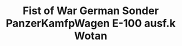 ---
layout: product
title: "Fist of War German Sonder PanzerKamfpWagen E-100 ausf.k Wotan"
price: "4500" 
desc: "Maketa"
img_path: "/assets/img/UA72159.webp"
brand: "N/A"
available: false
special_offer: false
new: false
soon: false
cat: "010000"
subcat: "013300"
subsubcat: "0N/A"
sifra: "UA72159"
popular: false
---